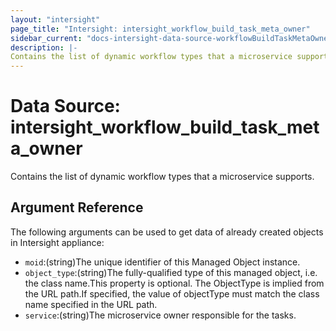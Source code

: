 ```yaml
---
layout: "intersight"
page_title: "Intersight: intersight_workflow_build_task_meta_owner"
sidebar_current: "docs-intersight-data-source-workflowBuildTaskMetaOwner"
description: |-
Contains the list of dynamic workflow types that a microservice supports.
---
```


# Data Source: intersight_workflow_build_task_meta_owner
Contains the list of dynamic workflow types that a microservice supports.
## Argument Reference
The following arguments can be used to get data of already created objects in Intersight appliance:
* `moid`:(string)The unique identifier of this Managed Object instance.
* `object_type`:(string)The fully-qualified type of this managed object, i.e. the class name.This property is optional. The ObjectType is implied from the URL path.If specified, the value of objectType must match the class name specified in the URL path.
* `service`:(string)The microservice owner responsible for the tasks.
